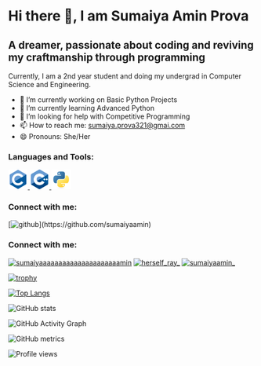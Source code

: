    # Hi there 👋, I am Sumaiya Amin Prova
## A dreamer, passionate about coding and reviving my craftmanship through programming 

Currently, I am a 2nd year student and doing my undergrad in Computer Science and Engineering.


- 🔭 I’m currently working on Basic Python Projects 
- 🌱 I’m currently learning Advanced Python 
- 🤔 I’m looking for help with Competitive Programming 
- 📫 How to reach me: sumaiya.prova321@gmai.com 
- 😄 Pronouns: She/Her 

<h3 align="left">Languages and Tools:</h3>
<p align="left"> <a href="https://www.cprogramming.com/" target="_blank" rel="noreferrer"> <img src="https://raw.githubusercontent.com/devicons/devicon/master/icons/c/c-original.svg" alt="c" width="40" height="40"/> </a> <a href="https://www.w3schools.com/cpp/" target="_blank" rel="noreferrer"> <img src="https://raw.githubusercontent.com/devicons/devicon/master/icons/cplusplus/cplusplus-original.svg" alt="cplusplus" width="40" height="40"/> </a> <a href="https://www.python.org" target="_blank" rel="noreferrer"> <img src="https://raw.githubusercontent.com/devicons/devicon/master/icons/python/python-original.svg" alt="python" width="40" height="40"/> </a> </p>

<h3 align="left">Connect with me:</h3>
[<img src='https://cdn.jsdelivr.net/npm/simple-icons@3.0.1/icons/github.svg' alt='github' height='40'>](https://github.com/sumaiyaamin)
<h3 align="left">Connect with me:</h3>
<p align="left">
<a href="https://fb.com/sumaiyaaaaaaaaaaaaaaaaaaaaamin" target="blank"><img align="center" src="https://raw.githubusercontent.com/rahuldkjain/github-profile-readme-generator/master/src/images/icons/Social/facebook.svg" alt="sumaiyaaaaaaaaaaaaaaaaaaaaamin" height="30" width="40" /></a>
<a href="https://instagram.com/herself_ray_" target="blank"><img align="center" src="https://raw.githubusercontent.com/rahuldkjain/github-profile-readme-generator/master/src/images/icons/Social/instagram.svg" alt="herself_ray_" height="30" width="40" /></a>
<a href="https://codeforces.com/profile/sumaiyaamin_" target="blank"><img align="center" src="https://raw.githubusercontent.com/rahuldkjain/github-profile-readme-generator/master/src/images/icons/Social/codeforces.svg" alt="sumaiyaamin_" height="30" width="40" /></a>
</p>



[![trophy](https://github-profile-trophy.vercel.app/?username=sumaiyaamin)](https://github.com/ryo-ma/github-profile-trophy)

[![Top Langs](https://github-readme-stats.vercel.app/api/top-langs/?username=sumaiyaamin)](https://github.com/anuraghazra/github-readme-stats)

![GitHub stats](https://github-readme-stats.vercel.app/api?username=sumaiyaamin&show_icons=true)  

![GitHub Activity Graph](https://activity-graph.herokuapp.com/graph?username=sumaiyaamin)  

![GitHub metrics](https://metrics.lecoq.io/sumaiyaamin)  

![Profile views](https://gpvc.arturio.dev/sumaiyaamin)  

